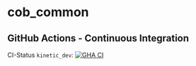cob_common
===========

## GitHub Actions - Continuous Integration

CI-Status ```kinetic_dev```: [![GHA CI](https://github.com/4am-robotics/cob_common/actions/workflows/main.yml/badge.svg?branch=kinetic_dev)](https://github.com/4am-robotics/cob_docking/actions/workflows/main.yml?query=branch%3Akinetic_dev)
